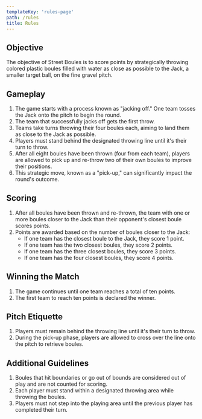 ```yaml
---
templateKey: 'rules-page'
path: /rules
title: Rules
---
```


## Objective
The objective of Street Boules is to score points by strategically throwing colored plastic boules filled with water as close as possible to the Jack, a smaller target ball, on the fine gravel pitch.

## Gameplay
1. The game starts with a process known as "jacking off." One team tosses the Jack onto the pitch to begin the round.
2. The team that successfully jacks off gets the first throw.
3. Teams take turns throwing their four boules each, aiming to land them as close to the Jack as possible.
4. Players must stand behind the designated throwing line until it's their turn to throw.
5. After all eight boules have been thrown (four from each team), players are allowed to pick up and re-throw two of their own boules to improve their positions.
6. This strategic move, known as a "pick-up," can significantly impact the round's outcome.

## Scoring
1. After all boules have been thrown and re-thrown, the team with one or more boules closer to the Jack than their opponent's closest boule scores points.
2. Points are awarded based on the number of boules closer to the Jack:
    - If one team has the closest boule to the Jack, they score 1 point.
    - If one team has the two closest boules, they score 2 points.
    - If one team has the three closest boules, they score 3 points.
    - If one team has the four closest boules, they score 4 points.

## Winning the Match
1. The game continues until one team reaches a total of ten points.
2. The first team to reach ten points is declared the winner.

## Pitch Etiquette
1. Players must remain behind the throwing line until it's their turn to throw.
2. During the pick-up phase, players are allowed to cross over the line onto the pitch to retrieve boules.

## Additional Guidelines
1. Boules that hit boundaries or go out of bounds are considered out of play and are not counted for scoring.
2. Each player must stand within a designated throwing area while throwing the boules.
3. Players must not step into the playing area until the previous player has completed their turn.
